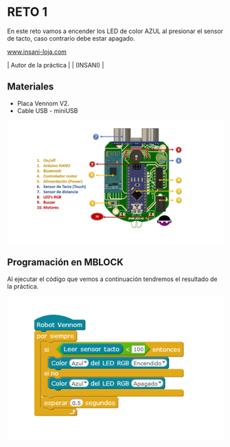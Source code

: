 # RETO 1
En este reto vamos a encender los LED de color AZUL al presionar el sensor de tacto, caso contrario debe estar apagado.


www.insani-loja.com

| Autor de la práctica |
| (INSANI) |


## Materiales
- Placa Vennom V2.
- Cable USB - miniUSB

![Placa de programacion Vennom](https://github.com/jandrs300/Bloques_M/blob/master/ejemplos_vennom/Version_2/placa-version2.png)



## Programación en MBLOCK
Al ejecutar el código que vemos a continuación tendremos el resultado de la práctica.


![programa encender los LED de color AZUL con Arduino1](https://github.com/Insani01/Tutoriales/blob/master/RETOS/ACT1/ACT1.png)
